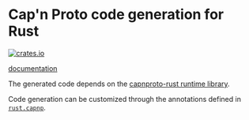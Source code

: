 # Cap'n Proto code generation for Rust

[![crates.io](https://img.shields.io/crates/v/capnpc.svg)](https://crates.io/crates/capnpc)

[documentation](https://docs.capnproto-rust.org/capnpc/)

The generated code depends on the [capnproto-rust runtime library](https://github.com/dwrensha/capnproto-rust).

Code generation can be customized through the annotations defined in [`rust.capnp`](rust.capnp).
